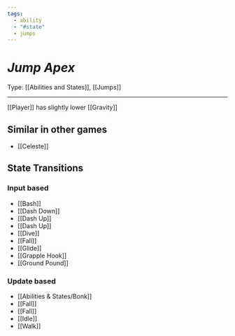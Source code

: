```yaml
---
tags:
  - ability
  - "#state"
  - jumps
---
```


# _Jump Apex_

Type: [[Abilities and States]], [[Jumps]]

----


[[Player]] has slightly lower [[Gravity]]


## Similar in other games

* [[Celeste]]


## State Transitions

### Input based

* [[Bash]]
* [[Dash Down]]
* [[Dash Up]]
* [[Dash Up]]
* [[Dive]]
* [[Fall]]
* [[Glide]]
* [[Grapple Hook]]
* [[Ground Pound]]

### Update based

* [[Abilities & States/Bonk]]
* [[Fall]]
* [[Fall]]
* [[Idle]]
* [[Walk]]

